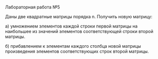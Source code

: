 Лабораторная работа №5

Даны две квадратные матрицы  порядка n. Получить новую матрицу:

а) умножением элементов каждой строки первой матрицы на наибольшее из значений элементов соответствующей строки второй матрицы.

б) прибавлением к элементам каждого столбца новой матрицы произведения элементов соответствующих строк второй матрицы.

